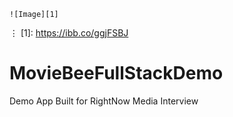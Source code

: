 	![Image][1]
⋮
[1]: https://ibb.co/ggjFSBJ

# MovieBeeFullStackDemo
Demo App Built for RightNow Media Interview
